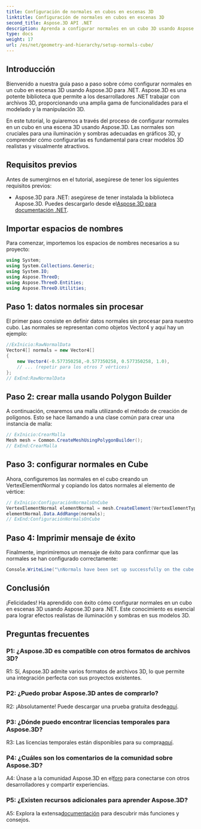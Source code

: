 ```yaml
---
title: Configuración de normales en cubos en escenas 3D
linktitle: Configuración de normales en cubos en escenas 3D
second_title: Aspose.3D API .NET
description: Aprenda a configurar normales en un cubo 3D usando Aspose.3D para .NET. Mejore sus habilidades de modelado 3D con esta guía paso a paso.
type: docs
weight: 17
url: /es/net/geometry-and-hierarchy/setup-normals-cube/
---
```

## Introducción

Bienvenido a nuestra guía paso a paso sobre cómo configurar normales en un cubo en escenas 3D usando Aspose.3D para .NET. Aspose.3D es una potente biblioteca que permite a los desarrolladores .NET trabajar con archivos 3D, proporcionando una amplia gama de funcionalidades para el modelado y la manipulación 3D.

En este tutorial, lo guiaremos a través del proceso de configurar normales en un cubo en una escena 3D usando Aspose.3D. Las normales son cruciales para una iluminación y sombras adecuadas en gráficos 3D, y comprender cómo configurarlas es fundamental para crear modelos 3D realistas y visualmente atractivos.

## Requisitos previos

Antes de sumergirnos en el tutorial, asegúrese de tener los siguientes requisitos previos:

-  Aspose.3D para .NET: asegúrese de tener instalada la biblioteca Aspose.3D. Puedes descargarlo desde el[Aspose.3D para documentación .NET](https://reference.aspose.com/3d/net/).

## Importar espacios de nombres

Para comenzar, importemos los espacios de nombres necesarios a su proyecto:

```csharp
using System;
using System.Collections.Generic;
using System.IO;
using Aspose.ThreeD;
using Aspose.ThreeD.Entities;
using Aspose.ThreeD.Utilities;
```

## Paso 1: datos normales sin procesar

El primer paso consiste en definir datos normales sin procesar para nuestro cubo. Las normales se representan como objetos Vector4 y aquí hay un ejemplo:

```csharp
//ExInicio:RawNormalData
Vector4[] normals = new Vector4[]
{
    new Vector4(-0.577350258,-0.577350258, 0.577350258, 1.0),
    // ... (repetir para los otros 7 vértices)
};
// ExEnd:RawNormalData
```

## Paso 2: crear malla usando Polygon Builder

A continuación, crearemos una malla utilizando el método de creación de polígonos. Esto se hace llamando a una clase común para crear una instancia de malla:

```csharp
// ExInicio:CrearMalla
Mesh mesh = Common.CreateMeshUsingPolygonBuilder();
// ExEnd:CrearMalla
```

## Paso 3: configurar normales en Cube

Ahora, configuremos las normales en el cubo creando un VertexElementNormal y copiando los datos normales al elemento de vértice:

```csharp
// ExInicio:ConfiguraciónNormalsOnCube
VertexElementNormal elementNormal = mesh.CreateElement(VertexElementType.Normal, MappingMode.ControlPoint, ReferenceMode.Direct) as VertexElementNormal;
elementNormal.Data.AddRange(normals);
// ExEnd:ConfiguraciónNormalsOnCube
```

## Paso 4: Imprimir mensaje de éxito

Finalmente, imprimiremos un mensaje de éxito para confirmar que las normales se han configurado correctamente:

```csharp
Console.WriteLine("\nNormals have been set up successfully on the cube.");
```

## Conclusión

¡Felicidades! Ha aprendido con éxito cómo configurar normales en un cubo en escenas 3D usando Aspose.3D para .NET. Este conocimiento es esencial para lograr efectos realistas de iluminación y sombras en sus modelos 3D.

## Preguntas frecuentes

### P1: ¿Aspose.3D es compatible con otros formatos de archivos 3D?

R1: Sí, Aspose.3D admite varios formatos de archivos 3D, lo que permite una integración perfecta con sus proyectos existentes.

### P2: ¿Puedo probar Aspose.3D antes de comprarlo?

 R2: ¡Absolutamente! Puede descargar una prueba gratuita desde[aquí](https://releases.aspose.com/).

### P3: ¿Dónde puedo encontrar licencias temporales para Aspose.3D?

 R3: Las licencias temporales están disponibles para su compra[aquí](https://purchase.aspose.com/temporary-license/).

### P4: ¿Cuáles son los comentarios de la comunidad sobre Aspose.3D?

 A4: Únase a la comunidad Aspose.3D en el[foro](https://forum.aspose.com/c/3d/18) para conectarse con otros desarrolladores y compartir experiencias.

### P5: ¿Existen recursos adicionales para aprender Aspose.3D?

 A5: Explora la extensa[documentación](https://reference.aspose.com/3d/net/) para descubrir más funciones y consejos.